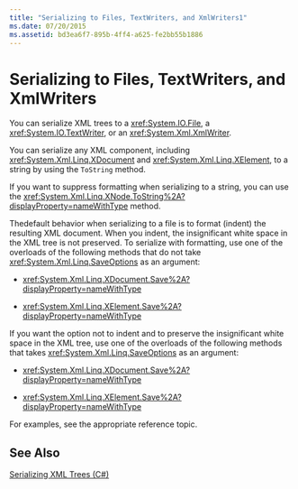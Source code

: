 ```yaml
---
title: "Serializing to Files, TextWriters, and XmlWriters1"
ms.date: 07/20/2015
ms.assetid: bd3ea6f7-895b-4ff4-a625-fe2bb55b1886
---
```

# Serializing to Files, TextWriters, and XmlWriters
You can serialize XML trees to a <xref:System.IO.File>, a <xref:System.IO.TextWriter>, or an <xref:System.Xml.XmlWriter>.  
  
 You can serialize any XML component, including <xref:System.Xml.Linq.XDocument> and <xref:System.Xml.Linq.XElement>, to a string by using the `ToString` method.  
  
 If you want to suppress formatting when serializing to a string, you can use the <xref:System.Xml.Linq.XNode.ToString%2A?displayProperty=nameWithType> method.  
  
 Thedefault behavior when serializing to a file is to format (indent) the resulting XML document. When you indent, the insignificant white space in the XML tree is not preserved. To serialize with formatting, use one of the overloads of the following methods that do not take <xref:System.Xml.Linq.SaveOptions> as an argument:  
  
-   <xref:System.Xml.Linq.XDocument.Save%2A?displayProperty=nameWithType>  
  
-   <xref:System.Xml.Linq.XElement.Save%2A?displayProperty=nameWithType>  
  
 If you want the option not to indent and to preserve the insignificant white space in the XML tree, use one of the overloads of the following methods that takes <xref:System.Xml.Linq.SaveOptions> as an argument:  
  
-   <xref:System.Xml.Linq.XDocument.Save%2A?displayProperty=nameWithType>  
  
-   <xref:System.Xml.Linq.XElement.Save%2A?displayProperty=nameWithType>  
  
 For examples, see the appropriate reference topic.  
  
## See Also  
 [Serializing XML Trees (C#)](../../../../csharp/programming-guide/concepts/linq/serializing-xml-trees.md)
